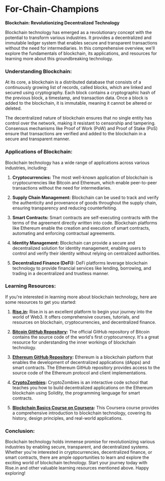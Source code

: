 # For-Chain-Champions

**Blockchain: Revolutionizing Decentralized Technology**

Blockchain technology has emerged as a revolutionary concept with the potential to transform various industries. It provides a decentralized and immutable ledger system that enables secure and transparent transactions without the need for intermediaries. In this comprehensive overview, we'll explore the fundamentals of blockchain, its applications, and resources for learning more about this groundbreaking technology.

### Understanding Blockchain:

At its core, a blockchain is a distributed database that consists of a continuously growing list of records, called blocks, which are linked and secured using cryptography. Each block contains a cryptographic hash of the previous block, a timestamp, and transaction data. Once a block is added to the blockchain, it is immutable, meaning it cannot be altered or deleted.

The decentralized nature of blockchain ensures that no single entity has control over the network, making it resistant to censorship and tampering. Consensus mechanisms like Proof of Work (PoW) and Proof of Stake (PoS) ensure that transactions are verified and added to the blockchain in a secure and transparent manner.

### Applications of Blockchain:

Blockchain technology has a wide range of applications across various industries, including:

1. **Cryptocurrencies:** The most well-known application of blockchain is cryptocurrencies like Bitcoin and Ethereum, which enable peer-to-peer transactions without the need for intermediaries.

2. **Supply Chain Management:** Blockchain can be used to track and verify the authenticity and provenance of goods throughout the supply chain, ensuring transparency and reducing counterfeiting.

3. **Smart Contracts:** Smart contracts are self-executing contracts with the terms of the agreement directly written into code. Blockchain platforms like Ethereum enable the creation and execution of smart contracts, automating and enforcing contractual agreements.

4. **Identity Management:** Blockchain can provide a secure and decentralized solution for identity management, enabling users to control and verify their identity without relying on centralized authorities.

5. **Decentralized Finance (DeFi):** DeFi platforms leverage blockchain technology to provide financial services like lending, borrowing, and trading in a decentralized and trustless manner.

### Learning Resources:

If you're interested in learning more about blockchain technology, here are some resources to get you started:

1. **[Rise.in](https://www.risein.com/):** Rise.in is an excellent platform to begin your journey into the world of Web3. It offers comprehensive courses, tutorials, and resources on blockchain, cryptocurrencies, and decentralized finance.

2. **[Bitcoin GitHub Repository](https://github.com/bitcoin/bitcoin):** The official GitHub repository of Bitcoin contains the source code of the world's first cryptocurrency. It's a great resource for understanding the inner workings of blockchain technology.

3. **[Ethereum GitHub Repository](https://github.com/ethereum/go-ethereum):** Ethereum is a blockchain platform that enables the development of decentralized applications (dApps) and smart contracts. The Ethereum GitHub repository provides access to the source code of the Ethereum protocol and client implementations.

4. **[CryptoZombies](https://cryptozombies.io/):** CryptoZombies is an interactive code school that teaches you how to build decentralized applications on the Ethereum blockchain using Solidity, the programming language for smart contracts.

5. **[Blockchain Basics Course on Coursera](https://www.coursera.org/learn/blockchain-basics):** This Coursera course provides a comprehensive introduction to blockchain technology, covering its history, design principles, and real-world applications.

### Conclusion:

Blockchain technology holds immense promise for revolutionizing various industries by enabling secure, transparent, and decentralized systems. Whether you're interested in cryptocurrencies, decentralized finance, or smart contracts, there are ample opportunities to learn and explore the exciting world of blockchain technology. Start your journey today with Rise.in and other valuable learning resources mentioned above. Happy exploring!
